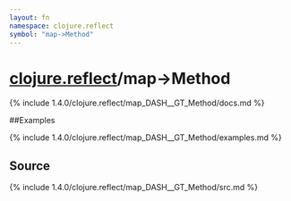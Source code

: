 ```yaml
---
layout: fn
namespace: clojure.reflect
symbol: "map->Method"
---
```


# [clojure.reflect](../)/map->Method

{% include 1.4.0/clojure.reflect/map_DASH__GT_Method/docs.md %}

##Examples

{% include 1.4.0/clojure.reflect/map_DASH__GT_Method/examples.md %}
## Source
{% include 1.4.0/clojure.reflect/map_DASH__GT_Method/src.md %}

